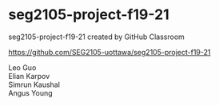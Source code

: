 # seg2105-project-f19-21
seg2105-project-f19-21 created by GitHub Classroom

https://github.com/SEG2105-uottawa/seg2105-project-f19-21

Leo Guo<br />
Elian Karpov<br />
Simrun Kaushal<br />
Angus Young
